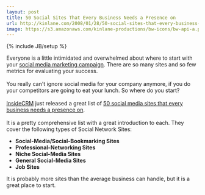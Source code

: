 ```yaml
---
layout: post
title: 50 Social Sites That Every Business Needs a Presence on
url: http://kinlane.com/2008/01/28/50-social-sites-that-every-business-needs-a-presence-on/
image: https://s3.amazonaws.com/kinlane-productions/bw-icons/bw-api-a.png
---
```

{% include JB/setup %}
<p>
     Everyone is a little intimidated and overwhelmed about where to start with your <a href="http://www.socialmediasquad.com/">social media marketing campaign</a>. There are so many sites and so few metrics for evaluating your success.
     <br />
     <br />
     You really can't ignore social media for your company anymore, if you do your competitors are going to eat your lunch. So where do you start?
     <br />
     <br />
     <a href="http://www.insidecrm.com/">InsideCRM</a> just released a great list of <a href="http://www.insidecrm.com/features/50-social-sites-012808/">50 social media sites that every business needs a presence on</a>.
     <br />
     <br />
     It is a pretty comprehensive list with a great introduction to each. They cover the following types of Social Network Sites:<strong><br /></strong>
</p>
<ul class="mainlist">
     <li>
          <strong><span class="c1">Social-Media/Social-Bookmarking Sites</span></strong>
     </li>
     <li>
          <strong><span class="c1">Professional-Networking Sites</span></strong>
     </li>
     <li>
          <strong><span class="c1">Niche Social-Media Sites</span></strong>
     </li>
     <li>
          <strong><span class="c1">General Social-Media Sites</span></strong>
     </li>
     <li>
          <strong><span class="c1">Job Sites</span></strong>
     </li>
</ul>
<p>
     It is probably more sites than the average business can handle, but it is a great place to start.
</p>